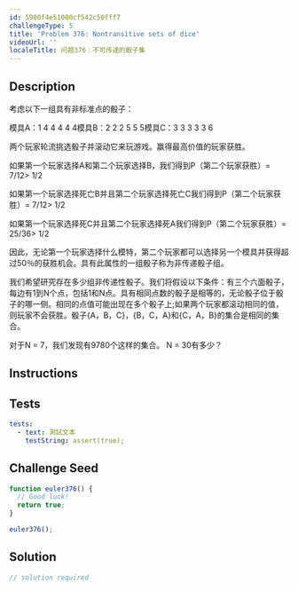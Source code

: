```yaml
---
id: 5900f4e51000cf542c50fff7
challengeType: 5
title: 'Problem 376: Nontransitive sets of dice'
videoUrl: ''
localeTitle: 问题376：不可传递的骰子集
---
```


## Description
<section id="description">考虑以下一组具有非标准点的骰子： <p>模具A：1 4 4 4 4 4模具B：2 2 2 5 5 5模具C：3 3 3 3 3 6 </p><p>两个玩家轮流挑选骰子并滚动它来玩游戏。赢得最高价值的玩家获胜。 </p><p>如果第一个玩家选择A和第二个玩家选择B，我们得到P（第二个玩家获胜）= 7/12&gt; 1/2 </p><p>如果第一个玩家选择死亡B并且第二个玩家选择死亡C我们得到P（第二个玩家获胜）= 7/12&gt; 1/2 </p><p>如果第一个玩家选择死C并且第二个玩家选择死A我们得到P（第二个玩家获胜）= 25/36&gt; 1/2 </p><p>因此，无论第一个玩家选择什么模特，第二个玩家都可以选择另一个模具并获得超过50％的获胜机会。具有此属性的一组骰子称为非传递骰子组。 </p><p>我们希望研究存在多少组非传递性骰子。我们将假设以下条件：有三个六面骰子，每边有1到N个点，包括1和N点。具有相同点数的骰子是相等的，无论骰子位于骰子的哪一侧。相同的点值可能出现在多个骰子上;如果两个玩家都滚动相同的值，则玩家不会获胜。骰子{A，B，C}，{B，C，A}和{C，A，B}的集合是相同的集合。 </p><p>对于N = 7，我们发现有9780个这样的集合。 N = 30有多少？ </p></section>

## Instructions
<section id="instructions">
</section>

## Tests
<section id='tests'>

```yml
tests:
  - text: 測試文本
    testString: assert(true);

```

</section>

## Challenge Seed
<section id='challengeSeed'>

<div id='js-seed'>

```js
function euler376() {
  // Good luck!
  return true;
}

euler376();

```

</div>



</section>

## Solution
<section id='solution'>

```js
// solution required
```
</section>
